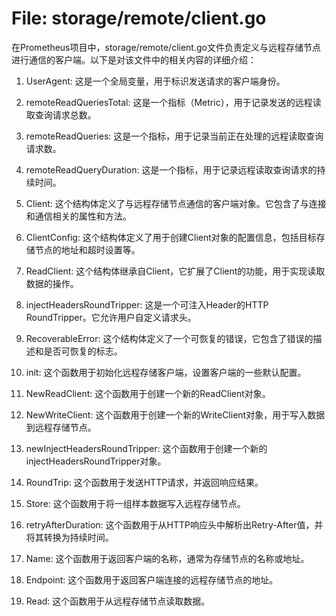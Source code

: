 # File: storage/remote/client.go

在Prometheus项目中，storage/remote/client.go文件负责定义与远程存储节点进行通信的客户端。以下是对该文件中的相关内容的详细介绍：

1. UserAgent: 这是一个全局变量，用于标识发送请求的客户端身份。

2. remoteReadQueriesTotal: 这是一个指标（Metric），用于记录发送的远程读取查询请求总数。

3. remoteReadQueries: 这是一个指标，用于记录当前正在处理的远程读取查询请求数。

4. remoteReadQueryDuration: 这是一个指标，用于记录远程读取查询请求的持续时间。

5. Client: 这个结构体定义了与远程存储节点通信的客户端对象。它包含了与连接和通信相关的属性和方法。

6. ClientConfig: 这个结构体定义了用于创建Client对象的配置信息，包括目标存储节点的地址和超时设置等。

7. ReadClient: 这个结构体继承自Client，它扩展了Client的功能，用于实现读取数据的操作。

8. injectHeadersRoundTripper: 这是一个可注入Header的HTTP RoundTripper。它允许用户自定义请求头。

9. RecoverableError: 这个结构体定义了一个可恢复的错误，它包含了错误的描述和是否可恢复的标志。

10. init: 这个函数用于初始化远程存储客户端，设置客户端的一些默认配置。

11. NewReadClient: 这个函数用于创建一个新的ReadClient对象。

12. NewWriteClient: 这个函数用于创建一个新的WriteClient对象，用于写入数据到远程存储节点。

13. newInjectHeadersRoundTripper: 这个函数用于创建一个新的injectHeadersRoundTripper对象。

14. RoundTrip: 这个函数用于发送HTTP请求，并返回响应结果。

15. Store: 这个函数用于将一组样本数据写入远程存储节点。

16. retryAfterDuration: 这个函数用于从HTTP响应头中解析出Retry-After值，并将其转换为持续时间。

17. Name: 这个函数用于返回客户端的名称，通常为存储节点的名称或地址。

18. Endpoint: 这个函数用于返回客户端连接的远程存储节点的地址。

19. Read: 这个函数用于从远程存储节点读取数据。

